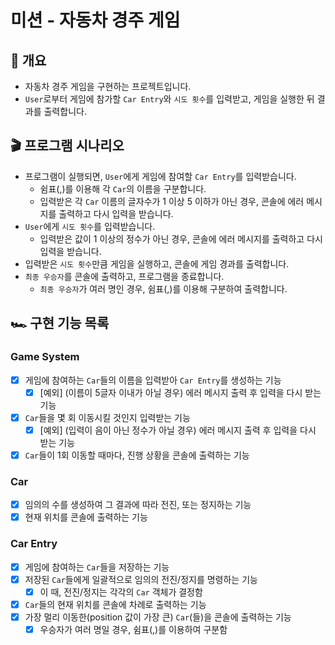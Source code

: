 # 미션 - 자동차 경주 게임
## 📌 개요
- 자동차 경주 게임을 구현하는 프로젝트입니다.
- `User`로부터 게임에 참가할 `Car Entry`와 `시도 횟수`를 입력받고, 게임을 실행한 뒤 결과를 출력합니다.
## 🎬 프로그램 시나리오
- 프로그램이 실행되면, `User`에게 게임에 참여할 `Car Entry`를 입력받습니다.
  - 쉼표(,)를 이용해 각 `Car`의 이름을 구분합니다.
  - 입력받은 각 `Car` 이름의 글자수가 1 이상 5 이하가 아닌 경우, 콘솔에 에러 메시지를 출력하고 다시 입력을 받습니다.
- `User`에게 `시도 횟수`를 입력받습니다.
  - 입력받은 값이 1 이상의 정수가 아닌 경우, 콘솔에 에러 메시지를 출력하고 다시 입력을 받습니다.
- 입력받은 `시도 횟수`만큼 게임을 실행하고, 콘솔에 게임 경과를 출력합니다.
- `최종 우승자`를 콘솔에 출력하고, 프로그램을 종료합니다.
  - `최종 우승자`가 여러 명인 경우, 쉼표(,)를 이용해 구분하여 출력합니다.
## 🏎 구현 기능 목록
### Game System
- [x] 게임에 참여하는 `Car`들의 이름을 입력받아 `Car Entry`를 생성하는 기능
  - [x] [예외] (이름이 5글자 이내가 아닐 경우) 에러 메시지 출력 후 입력을 다시 받는 기능
- [x] `Car`들을 몇 회 이동시킬 것인지 입력받는 기능
  - [x] [예외] (입력이 음이 아닌 정수가 아닐 경우) 에러 메시지 출력 후 입력을 다시 받는 기능
- [x] `Car`들이 1회 이동할 때마다, 진행 상황을 콘솔에 출력하는 기능
### Car
- [x] 임의의 수를 생성하여 그 결과에 따라 전진, 또는 정지하는 기능
- [x] 현재 위치를 콘솔에 출력하는 기능
### Car Entry
- [x] 게임에 참여하는 `Car`들을 저장하는 기능
- [x] 저장된 `Car`들에게 일괄적으로 임의의 전진/정지를 명령하는 기능
  - [x] 이 때, 전진/정지는 각각의 `Car` 객체가 결정함
- [x] `Car`들의 현재 위치를 콘솔에 차례로 출력하는 기능
- [x] 가장 멀리 이동한(position 값이 가장 큰) `Car`(들)을 콘솔에 출력하는 기능
  - [x] 우승자가 여러 명일 경우, 쉼표(,)를 이용하여 구분함

